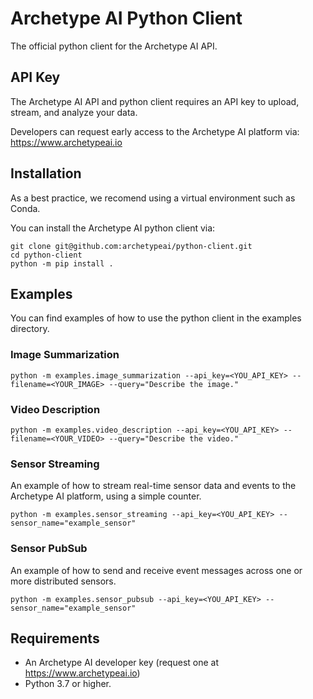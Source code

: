 # Archetype AI Python Client
The official python client for the Archetype AI API.

## API Key
The Archetype AI API and python client requires an API key to upload, stream, and analyze your data.

Developers can request early access to the Archetype AI platform via: https://www.archetypeai.io

## Installation
As a best practice, we recomend using a virtual environment such as Conda.

You can install the Archetype AI python client via:
```
git clone git@github.com:archetypeai/python-client.git
cd python-client
python -m pip install .
```

## Examples
You can find examples of how to use the python client in the examples directory.

### Image Summarization
```
python -m examples.image_summarization --api_key=<YOU_API_KEY> --filename=<YOUR_IMAGE> --query="Describe the image."
```

### Video Description
```
python -m examples.video_description --api_key=<YOU_API_KEY> --filename=<YOUR_VIDEO> --query="Describe the video."
```

### Sensor Streaming
An example of how to stream real-time sensor data and events to the Archetype AI platform, using a simple counter.
```
python -m examples.sensor_streaming --api_key=<YOU_API_KEY> --sensor_name="example_sensor"
```

### Sensor PubSub
An example of how to send and receive event messages across one or more distributed sensors.
```
python -m examples.sensor_pubsub --api_key=<YOU_API_KEY> --sensor_name="example_sensor"
```

## Requirements
* An Archetype AI developer key (request one at https://www.archetypeai.io)
* Python 3.7 or higher.